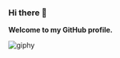 ### Hi there 👋


**Welcome to my GitHub profile.**


![giphy](https://user-images.githubusercontent.com/88430201/225675417-8b09784a-52b7-4ba7-86c8-a3c832d4c81f.gif)
